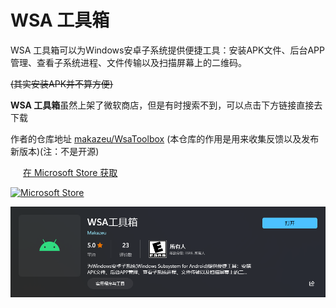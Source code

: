# WSA 工具箱

WSA 工具箱可以为Windows安卓子系统提供便捷工具：安装APK文件、后台APP管理、查看子系统进程、文件传输以及扫描屏幕上的二维码。

~~(其实安装APK并不算方便)~~

**WSA 工具箱**虽然上架了微软商店，但是有时搜索不到，可以点击下方链接直接去下载

作者的仓库地址
[makazeu/WsaToolbox](https://github.com/makazeu/WsaToolbox)
(本仓库的作用是用来收集反馈以及发布新版本)(注：不是开源)

<div>
  <a class="install-button install-text" style="border-radius:4px;padding:0px 20px;width:max-content;min-width:90px;cursor:pointer;margin-bottom:4px" href="ms-windows-store://pdp/?ProductId=9PPSP2MKVTGT">在 Microsoft Store 获取</a>
</div>

[![Microsoft Store](https://img.shields.io/badge/download-%E5%AE%89%E8%A3%85%20WSA%20%E5%B7%A5%E5%85%B7%E7%AE%B1-magenta.svg?label=Microsoft%20Store&logo=Microsoft&style=for-the-badge&color=30dc80)](https://apps.microsoft.com/store/detail/wsa%E5%B7%A5%E5%85%B7%E7%AE%B1/9PPSP2MKVTGT?hl=zh-cn&gl=CN)

[![Wsa Toolbox](../Photo/Microsoft-Store/dark/WSA-toolbox.png)](ms-windows-store://pdp/?ProductId=9PPSP2MKVTGT)

